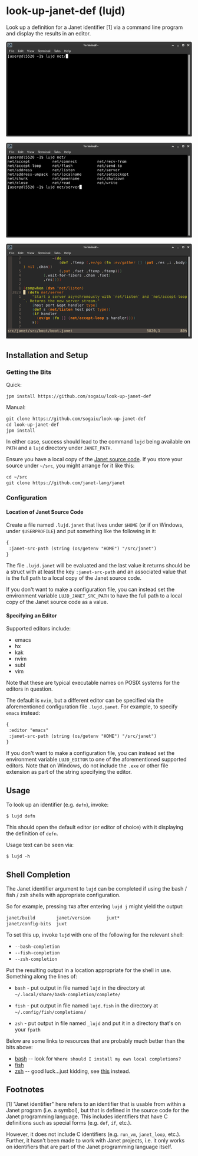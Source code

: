 # look-up-janet-def (lujd)

Look up a definition for a Janet identifier [1] via a command line
program and display the results in an editor.

![lujd before completion](lujd-with-net-slash-before-completion.png?raw=true "lujd before completion")

![lujd showing completion candidates](lujd-with-net-slash-showing-completion-candidates.png?raw=true "lujd showing completion candidates")

![Viewing definition](net-server-def-in-nvim.png?raw=true "Viewing definition")

## Installation and Setup

### Getting the Bits

Quick:

```
jpm install https://github.com/sogaiu/look-up-janet-def
```

Manual:

```
git clone https://github.com/sogaiu/look-up-janet-def
cd look-up-janet-def
jpm install
```

In either case, success should lead to the command `lujd` being
available on `PATH` and a `lujd` directory under `JANET_PATH`.

Ensure you have a local copy of the [Janet source
code](https://github.com/janet-lang/janet).  If you store your source
under `~/src`, you might arrange for it like this:

```
cd ~/src
git clone https://github.com/janet-lang/janet
```

### Configuration

#### Location of Janet Source Code

Create a file named `.lujd.janet` that lives under `$HOME` (or if on
Windows, under `$USERPROFILE`) and put something like the following in
it:

```janet
{
 :janet-src-path (string (os/getenv "HOME") "/src/janet")
}
```

The file `.lujd.janet` will be evaluated and the last value it returns
should be a struct with at least the key `:janet-src-path` and an
associated value that is the full path to a local copy of the Janet
source code.

If you don't want to make a configuration file, you can instead set
the environment variable `LUJD_JANET_SRC_PATH` to have the full path
to a local copy of the Janet source code as a value.

#### Specifying an Editor

Supported editors include:

* emacs
* hx
* kak
* nvim
* subl
* vim

Note that these are typical executable names on POSIX systems for the
editors in question.

The default is `nvim`, but a different editor can be specified via the
aforementioned configuration file `.lujd.janet`.  For example, to
specify `emacs` instead:

```janet
{
 :editor "emacs"
 :janet-src-path (string (os/getenv "HOME") "/src/janet")
}
```

If you don't want to make a configuration file, you can instead set
the environment variable `LUJD_EDITOR` to one of the aforementioned
supported editors.  Note that on Windows, do not include the `.exe` or
other file extension as part of the string specifying the editor.

## Usage

To look up an identifier (e.g. `defn`), invoke:

```
$ lujd defn
```

This should open the default editor (or editor of choice) with it
displaying the definition of `defn`.

Usage text can be seen via:

```
$ lujd -h
```

## Shell Completion

The Janet identifier argument to `lujd` can be completed if using the bash
/ fish / zsh shells with appropriate configuration.

So for example, pressing `TAB` after entering `lujd j` might yield the
output:

```
janet/build        janet/version      juxt*
janet/config-bits  juxt
```

To set this up, invoke `lujd` with one of the following for the
relevant shell:

* `--bash-completion`
* `--fish-completion`
* `--zsh-completion`

Put the resulting output in a location appropriate for the shell in
use.  Something along the lines of:

* `bash` -
    put output in file named `lujd` in the directory at
    `~/.local/share/bash-completion/complete/`

* `fish` -
    put output in file named `lujd.fish` in the directory at
    `~/.config/fish/completions/`

* `zsh` -
    put output in file named `_lujd` and put it in a directory
    that's on your `fpath`

Below are some links to resources that are probably much better than the bits above:

* [bash](https://github.com/scop/bash-completion/blob/master/README.md#faq) --
  look for `Where should I install my own local completions?`
* [fish](https://fishshell.com/docs/current/completions.html#where-to-put-completions)
* [zsh](https://zsh.sourceforge.io/Doc/Release/Completion-System.html) -- good luck...just kidding, see [this](https://github.com/zsh-users/zsh-completions/blob/master/zsh-completions-howto.org) instead.

## Footnotes

[1] "Janet identifier" here refers to an identifier that is usable
from within a Janet program (i.e. a symbol), but that is defined in
the source code for the Janet programming language.  This includes
identifiers that have C definitions such as special forms (e.g.
`def`, `if`, etc.).

However, it does not include C identifiers (e.g. `run_vm`,
`janet_loop`, etc.).  Further, it hasn't been made to work with Janet
projects, i.e. it only works on identifiers that are part of the Janet
programming language itself.
